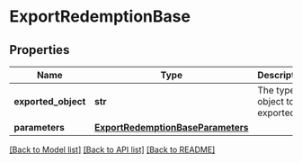 # ExportRedemptionBase


## Properties
Name | Type | Description | Notes
------------ | ------------- | ------------- | -------------
**exported_object** | **str** | The type of object to be exported. | [default to 'redemption']
**parameters** | [**ExportRedemptionBaseParameters**](ExportRedemptionBaseParameters.md) |  | [optional] 

[[Back to Model list]](../README.md#documentation-for-models) [[Back to API list]](../README.md#documentation-for-api-endpoints) [[Back to README]](../README.md)


